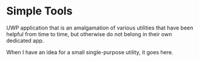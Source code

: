 Simple Tools
============

UWP application that is an amalgamation of various utilities that have been helpful from time to time, but otherwise do not belong in their own dedicated app.

When I have an idea for a small single-purpose utility, it goes here.
